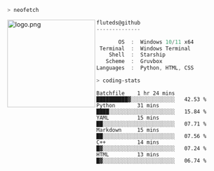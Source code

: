 ```zsh
> neofetch
```

<!--img align="left" src="https://github.com/fluteds.png" alt="logo.png" width="200"/>-->
<img align="left" src="https://external-content.duckduckgo.com/iu/?u=https%3A%2F%2F78.media.tumblr.com%2F975fca5f82161b190efdcaa05ffbd4ec%2Ftumblr_p6q6m9TJF01x3p3jmo1_500.png&f=1&nofb=1" alt="logo.png" width="200"/>

```csharp
fluteds@github
--------------

       OS  :  Windows 10/11 x64
 Terminal  :  Windows Terminal
    Shell  :  Starship
   Scheme  :  Gruvbox
Languages  :  Python, HTML, CSS
```

```zsh
> coding-stats
```

<!--START_SECTION:waka-->

```text
Batchfile    1 hr 24 mins    ██████████▓░░░░░░░░░░░░░░   42.53 %
Python       31 mins         ████░░░░░░░░░░░░░░░░░░░░░   15.84 %
YAML         15 mins         ██░░░░░░░░░░░░░░░░░░░░░░░   07.71 %
Markdown     15 mins         ██░░░░░░░░░░░░░░░░░░░░░░░   07.56 %
C++          14 mins         █▓░░░░░░░░░░░░░░░░░░░░░░░   07.24 %
HTML         13 mins         █▓░░░░░░░░░░░░░░░░░░░░░░░   06.74 %
```

<!--END_SECTION:waka-->
